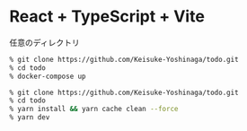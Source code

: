 # React + TypeScript + Vite

任意のディレクトリ

```sh
% git clone https://github.com/Keisuke-Yoshinaga/todo.git
% cd todo
% docker-compose up
```

```sh
% git clone https://github.com/Keisuke-Yoshinaga/todo.git
% cd todo
% yarn install && yarn cache clean --force
% yarn dev
```
